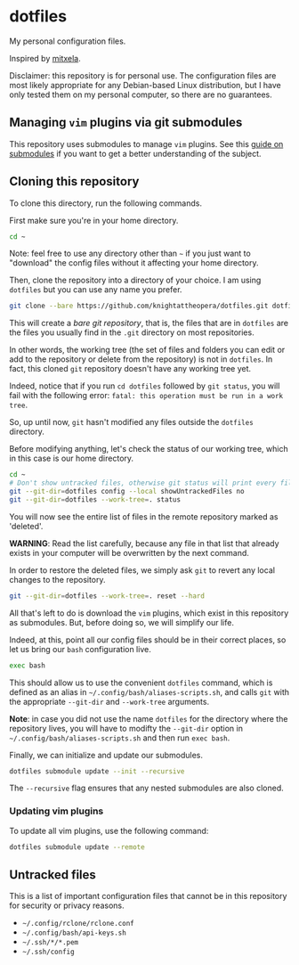 # dotfiles

My personal configuration files.

Inspired by [mitxela](https://mitxela.com/projects/dotfiles_management).

Disclaimer: this repository is for personal use.
The configuration files are most likely appropriate for any Debian-based Linux distribution,
but I have only tested them on my personal computer, so there are no guarantees.

## Managing `vim` plugins via git submodules

This repository uses submodules to manage `vim` plugins.
See this [guide on submodules](https://git-scm.com/book/en/v2/Git-Tools-Submodules) if you want to get a better understanding of the subject.

## Cloning this repository

To clone this directory, run the following commands.

First make sure you're in your home directory.
```bash
cd ~
```
Note: feel free to use any directory other than `~` if you just want to "download" the config files without it affecting your home directory.

Then, clone the repository into a directory of your choice.
I am using `dotfiles` but you can use any name you prefer.

```bash
git clone --bare https://github.com/knightattheopera/dotfiles.git dotfiles
```

This will create a *bare git repository*, that is, the files that are in `dotfiles` are the files you usually find in the `.git`
directory on most repositories.

In other words, the working tree (the set of files and folders you can edit or add to the repository or delete from the repository) is not
in `dotfiles`.
In fact, this cloned `git` repository doesn't have any working tree yet.

Indeed, notice that if you run `cd dotfiles` followed by `git status`, you will fail with the following error:
`fatal: this operation must be run in a work tree`.

So, up until now, `git` hasn't modified any files outside the `dotfiles` directory.

Before modifying anything, let's check the status of our working tree, which in this case is our home directory.

```bash
cd ~
# Don't show untracked files, otherwise git status will print every file the home directory file tree.
git --git-dir=dotfiles config --local showUntrackedFiles no
git --git-dir=dotfiles --work-tree=. status
```

You will now see the entire list of files in the remote repository marked as 'deleted'.

**WARNING**: Read the list carefully, because any file in that list that already exists in your computer will be overwritten by the next command.

In order to restore the deleted files, we simply ask `git` to revert any local changes to the repository.

```bash
git --git-dir=dotfiles --work-tree=. reset --hard
```

All that's left to do is download the `vim` plugins, which exist in this repository as submodules.
But, before doing so, we will simplify our life.

Indeed, at this, point all our config files should be in their correct places, so let us bring our `bash` configuration live.

```bash
exec bash
```

This should allow us to use the convenient `dotfiles` command, which is defined as an alias in `~/.config/bash/aliases-scripts.sh`,
and calls `git` with the appropriate `--git-dir` and `--work-tree` arguments.

**Note**: in case you did not use the name `dotfiles` for the directory where the repository lives, you will have to modifty the `--git-dir`
option in `~/.config/bash/aliases-scripts.sh` and then run `exec bash`.

Finally, we can initialize and update our submodules.

```bash
dotfiles submodule update --init --recursive
```

The `--recursive` flag ensures that any nested submodules are also cloned.

### Updating vim plugins

To update all vim plugins, use the following command:

```bash
dotfiles submodule update --remote
```

## Untracked files

This is a list of important configuration files that cannot be in this repository for security or privacy reasons.

- `~/.config/rclone/rclone.conf`
- `~/.config/bash/api-keys.sh`
- `~/.ssh/*/*.pem`
- `~/.ssh/config`

